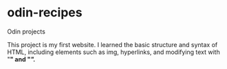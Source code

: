 # odin-recipes
Odin projects

This project is my first website. I learned the basic structure and syntax of HTML, including elements such as img, hyperlinks, and modifying text with "<strong>" and "<em>".